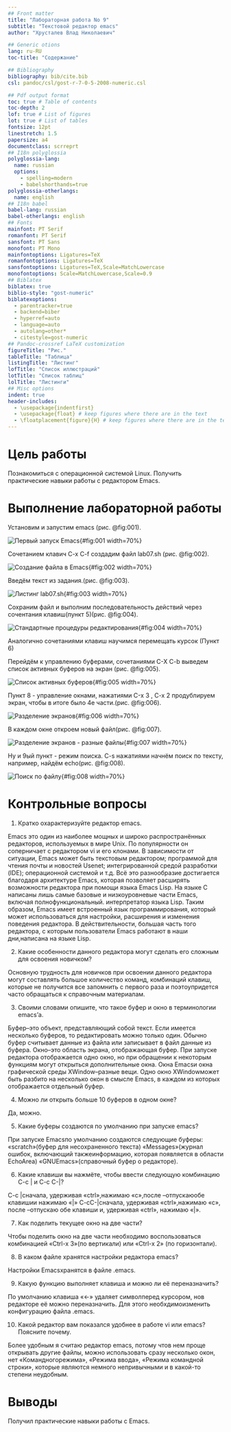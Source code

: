```yaml
---
## Front matter
title: "Лабораторная работа No 9"
subtitle: "Текстовой редактор emacs"
author: "Хрусталев Влад Николаевич"

## Generic otions
lang: ru-RU
toc-title: "Содержание"

## Bibliography
bibliography: bib/cite.bib
csl: pandoc/csl/gost-r-7-0-5-2008-numeric.csl

## Pdf output format
toc: true # Table of contents
toc-depth: 2
lof: true # List of figures
lot: true # List of tables
fontsize: 12pt
linestretch: 1.5
papersize: a4
documentclass: scrreprt
## I18n polyglossia
polyglossia-lang:
  name: russian
  options:
	- spelling=modern
	- babelshorthands=true
polyglossia-otherlangs:
  name: english
## I18n babel
babel-lang: russian
babel-otherlangs: english
## Fonts
mainfont: PT Serif
romanfont: PT Serif
sansfont: PT Sans
monofont: PT Mono
mainfontoptions: Ligatures=TeX
romanfontoptions: Ligatures=TeX
sansfontoptions: Ligatures=TeX,Scale=MatchLowercase
monofontoptions: Scale=MatchLowercase,Scale=0.9
## Biblatex
biblatex: true
biblio-style: "gost-numeric"
biblatexoptions:
  - parentracker=true
  - backend=biber
  - hyperref=auto
  - language=auto
  - autolang=other*
  - citestyle=gost-numeric
## Pandoc-crossref LaTeX customization
figureTitle: "Рис."
tableTitle: "Таблица"
listingTitle: "Листинг"
lofTitle: "Список иллюстраций"
lotTitle: "Список таблиц"
lolTitle: "Листинги"
## Misc options
indent: true
header-includes:
  - \usepackage{indentfirst}
  - \usepackage{float} # keep figures where there are in the text
  - \floatplacement{figure}{H} # keep figures where there are in the text
---
```


# Цель работы

Познакомиться с операционной системой Linux. Получить практические навыки работы с редактором Emacs.

# Выполнение лабораторной работы

Установим и запустим emacs  (рис. @fig:001).

![Первый запуск Emacs](image/1.png){#fig:001 width=70%}

Сочетанием клавич C-x C-f создадим файл lab07.sh (рис. @fig:002).

![Создание файла в Emacs](image/2.png){#fig:002 width=70%}

Введём текст из задания.(рис. @fig:003).

![Листинг lab07.sh](image/3.png){#fig:003 width=70%}

Сохраним файл и выполним последовательность действий через сочентания клавиш(пункт 5)(рис. @fig:004).

![Стандартные процедуры редактирования](image/4.png){#fig:004 width=70%}

Аналогично сочетаниями клавиш научимся перемещать курсок (Пункт 6)

Перейдём к управлению буферами, сочетаниями C-X C-b выведем список активных буферов на экран (рис. @fig:005).  

![Список активных буферов](image/5.png){#fig:005 width=70%}

Пункт 8 - управление окнами, нажатиями С-x 3 , C-x 2 продублируем экран, чтобы в итоге было 4е части.(рис. @fig:006).  

![Разделение экранов](image/6.png){#fig:006 width=70%}

В каждом окне откроем новый файл(рис. @fig:007).  

![Разделение экранов - разные файлы](image/7.png){#fig:007 width=70%} 

Ну и 9ый пункт - режим поиска. C-s нажатиями начнём поиск по тексту, например, найдём echo(рис. @fig:008).  

![Поиск по файлу](image/8.png){#fig:008 width=70%} 

# Контрольные вопросы

1. Кратко охарактеризуйте редактор emacs.

Emacs это один из наиболее мощных и широко распространённых редакторов, используемых в мире Unix. По популярности он соперничает с редактором vi и его клонами. В зависимости от ситуации, Emacs может быть текстовым редактором; программой для чтения почты и новостей Usenet; интегрированной средой разработки (IDE); операционной системой и т.д. Всё это разнообразие достигается благодаря архитектуре Emacs, которая позволяет расширять возможности редактора при помощи языка Emacs Lisp. На языке C написаны лишь самые базовые и низкоуровневые части Emacs, включая полнофункциональный. интерпретатор языка Lisp. Таким образом, Emacs имеет встроенный язык программирования, который может использоваться для настройки, расширения и изменения поведения редактора. В действительности, большая часть того редактора, с которым пользователи Emacs работают в наши дни,написана на языке Lisp. 

2. Какие особенности данного редактора могут сделать его сложным для освоения новичком?

Основную трудность для новичков при освоении данного редактора могут составлять большое количество команд, комбинаций клавиш, которые не получится все запомнить с первого раза и поэтоупридется часто обращаться к справочным материалам. 

3. Своими словами опишите, что такое буфер и окно в терминологии emacs’а.

Буфер–это объект, представляющий собой текст. Если имеется несколько буферов, то редактировать можно только один. Обычно буфер считывает данные из файла или записывает в файл данные из буфера. Окно–это область экрана, отображающая буфер. При запуске редактора отображается одно окно, но при обращении к некоторым функциям могут открыться дополнительные окна. Окна Emacsи окна графической среды XWindow–разные вещи. Одно окно XWindowможет быть разбито на несколько окон в смысле Emacs, в каждом из которых отображается отдельный буфер. 

4. Можно ли открыть больше 10 буферов в одном окне?

Да, можно. 

5. Какие буферы создаются по умолчанию при запуске emacs?

При запуске Emacsпо умолчанию создаются следующие буферы: «scratch»(буфер для несохраненного текста) «Messages»(журнал ошибок, включающий такжеинформацию, которая появляется в области EchoArea) «GNUEmacs»(справочный буфер о редакторе). 

6. Какие клавиши вы нажмёте, чтобы ввести следующую комбинацию C-c | и C-c C-|?

C-c |сначала, удерживая «ctrl»,нажимаю «c»,после –отпускаюобе клавишии нажимаю «|» C-cC-|сначала, удерживая «ctrl»,нажимаю «с», после –отпускаю обе клавиши и, удерживая «ctrl», нажимаю «|». 

7. Как поделить текущее окно на две части?

Чтобы поделить окно на две части необходимо воспользоваться комбинацией «Ctrl-x 3»(по вертикали) или «Ctrl-x 2» (по горизонтали). 

8. В каком файле хранятся настройки редактора emacs?

Настройки Emacsхранятся в файле .emacs. 

9. Какую функцию выполняет клавиша и можно ли её переназначить?

По умолчанию клавиша «←» удаляет символперед курсором, нов редакторе её можно переназначить. Для этого необхдимоизменить конфигурацию файла .emacs. 

10. Какой редактор вам показался удобнее в работе vi или emacs? Поясните почему.

Более удобным я считаю редактор emacs, потому чтов нем проще открывать другие файлы, можно использовать сразу несколько окон, нет «Командногорежима», «Режима ввода», «Режима командной строки», которые являются немного непривычными и в какой-то степени неудобным.

# Выводы

Получил практические навыки работы с Emacs.
